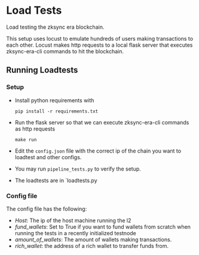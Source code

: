 # Load Tests

Load testing the zksync era blockchain.

This setup uses locust to emulate hundreds of users making transactions to each other.
Locust makes http requests to a local flask server that executes zksync-era-cli commands to hit the blockchain.


## Running Loadtests

### Setup
* Install python requirements with

    `pip install -r requirements.txt`


* Run the flask server so that we can execute zksync-era-cli commands as http requests

    `make run`


* Edit the `config.json` file with the correct ip of the chain you want to loadtest and other configs.
* You may run `pipeline_tests.py` to verify the setup.
* The loadtests are in `loadtests.py

### Config file
  The config file has the following:
* _Host_: The ip of the host machine running the l2
* _fund_wallets_: Set to True if you want to fund wallets from scratch when running the tests in a recently initialized testnode
* _amount_of_wallets_: The amount of wallets making transactions.
* _rich_wallet_: the address of a rich wallet to transfer funds from.
  

